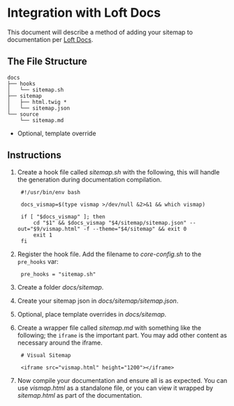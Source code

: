 # Integration with Loft Docs

This document will describe a method of adding your sitemap to documentation per [Loft Docs](https://github.com/aklump/loft_docs).

## The File Structure

    docs
    ├── hooks
    │   └── sitemap.sh
    ├── sitemap
    │   ├── html.twig *
    │   └── sitemap.json
    └── source
        └── sitemap.md

* Optional, template override


## Instructions

1. Create a hook file called _sitemap.sh_ with the following, this will handle the generation during documentation compilation.

        #!/usr/bin/env bash
        
        docs_vismap=$(type vismap >/dev/null &2>&1 && which vismap)
        
        if [ "$docs_vismap" ]; then
            cd "$1" && $docs_vismap "$4/sitemap/sitemap.json" --out="$9/vismap.html" -f --theme="$4/sitemap" && exit 0
            exit 1
        fi

1. Register the hook file.  Add the filename to _core-config.sh_ to the `pre_hooks` var:
        
        pre_hooks = "sitemap.sh"
        
1. Create a folder _docs/sitemap_.
1. Create your sitemap json in _docs/sitemap/sitemap.json_.
1. Optional, place template overrides in _docs/sitemap_.
1. Create a wrapper file called _sitemap.md_ with something like the following; the `iframe` is the important part.  You may add other content as necessary around the iframe.

        # Visual Sitemap
        
        <iframe src="vismap.html" height="1200"></iframe>

1. Now compile your documentation and ensure all is as expected.  You can use _vismap.html_ as a standalone file, or you can view it wrapped by _sitemap.html_ as part of the documentation.
